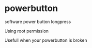 # powerbutton
software power button longpress

Using root permission

Usefull when your powerbutton is broken
